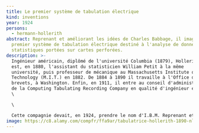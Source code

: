 ```yaml
---
title: Le premier système de tabulation électrique
kind: inventions
year: 1924
persons:
  - hermann-hollerith
abstract: Reprenant et améliorant les idées de Charles Babbage, il imagine le
  premier système de tabulation électrique destiné à l'analyse de données
  statistiques portées sur cartes perforées.
description: >-
  Ingénieur américain, diplômé de l'université Columbia (1879), Hollerith
  est, en 1880, l'assistant du statisticien William Petit à la même
  université, puis professeur de mécanique au Massachusetts Institute of
  Technology (M.I.T.) en 1882. De 1884 à 1890 il travaille à l'Office des
  brevets, à Washington. Enfin, en 1911, il entre au conseil d'administration
  de la Computing Tabulating Recording Company en qualité d'ingénieur en chef.
  \

  \

  Cette compagnie devait, en 1924, prendre le nom d'I.B.M. Reprenant et améliorant les idées de Charles Babbage, il imagine le premier système de tabulation électrique destiné à l'analyse de données statistiques portées sur cartes perforées. Ce système est utilisé pour le recensement américain de 1890. Les informations relatives à chaque citoyen sont enregistrées au moyen de perforations pratiquées dans du carton fort. Chaque carte est placée dans la machine au-dessus d'un ensemble de petits réservoirs remplis de mercure ; la carte est alors explorée par une série d'aiguilles métalliques qui entrent en contact avec le mercure seulement en regard des positions perforées : le contact établi provoque la fermeture d'un circuit électrique et l'excitation d'un compteur. Grâce à ce système, le recensement de 1890 fut réalisé trois fois plus vite que le précédent (1880). En outre, des vérifications automatiques étaient possibles et une flexibilité plus grande était atteinte (plusieurs caractéristiques pouvaient être traitées en un seul passage).
image: https://c8.alamy.com/compfr/ffa9ar/tabulatrice-hollerith-1890-nla-electric-tabulating-machine-concue-par-herman-hollerith-pour-compiler-l-onzieme-recensement-americain-de-1890-la-gravure-sur-bois-contemporain-ffa9ar.jpg
---
```

